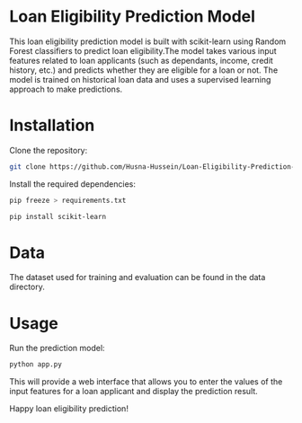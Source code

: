 # Loan Eligibility Prediction Model
This loan eligibility prediction model is built with scikit-learn using Random Forest classifiers to predict loan eligibility.The model takes various input features related to loan applicants (such as dependants, income, credit history, etc.) and predicts whether they are eligible for 
a loan or not.
The model is trained on historical loan data and uses a supervised learning approach to make predictions.

# Installation
Clone the repository:
```bash
git clone https://github.com/Husna-Hussein/Loan-Eligibility-Prediction-Model.git
```

Install the required dependencies:
```bash
pip freeze > requirements.txt
```
```bash
pip install scikit-learn
```
# Data
The dataset used for training and evaluation can be found in the data directory.

# Usage
Run the prediction model:
``` bash 
python app.py
```

This will provide a web interface that allows you to enter the values of the input features for a loan applicant and display the prediction result.

Happy loan eligibility prediction!





